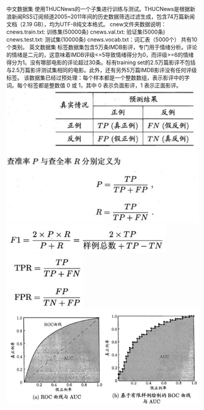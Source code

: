 中文数据集
使用THUCNews的一个子集进行训练与测试。THUCNews是根据新浪新闻RSS订阅频道2005~2011年间的历史数据筛选过滤生成，包含74万篇新闻文档（2.19 GB），均为UTF-8纯文本格式。
cnew文件夹数据说明：
cnews.train.txt: 训练集(50000条)
cnews.val.txt: 验证集(5000条)
cnews.test.txt: 测试集(10000条)
cnews.vocab.txt：词汇表（5000个）
共有10个类别。
英文数据集
标签数据集包含5万条IMDB影评，专门用于情绪分析。评论的情绪是二元的，这意味着IMDB评级<=5导致情绪得分为0，而评级>=6的情绪得分为1。没有哪部电影的评论超过30条。标有training set的2.5万篇影评不包括与2.5万篇影评测试集相同的电影。此外，还有另外5万篇IMDB影评没有任何评级标签。
该数据集已经过预处理：每个样本都是一个整数数组，表示影评中的字词。每个标签都是整数值 0 或 1，其中 0 表示负面影评，1 表示正面影评。
![img](https://github.com/lbj000/nlp/blob/master/查准查全率.jpg)
![img](https://github.com/lbj000/nlp/blob/master/F1.jpg)
![img](https://github.com/lbj000/nlp/blob/master/TPR-FPR.jpg)
![img](https://github.com/lbj000/nlp/blob/master/ROC-AUC.jpg)

